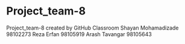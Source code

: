 # Project_team-8
Project_team-8 created by GitHub Classroom
Shayan Mohamadizade 98102273
Reza Erfan 98105919
Arash Tavangar 98105643
